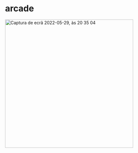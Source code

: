 # arcade
 
 <img width="420" alt="Captura de ecrã 2022-05-29, às 20 35 04" src="https://user-images.githubusercontent.com/31784632/170888441-2fa3191c-c9e5-484c-ab4e-4b44a501cab4.png">
